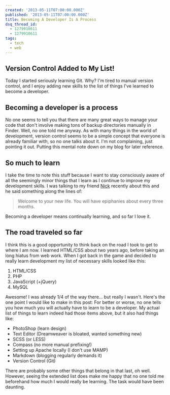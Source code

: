```yaml
---
created: '2013-05-11T07:00:00.000Z'
published: '2013-05-11T07:00:00.000Z'
title: Becoming A Developer Is A Process
dsq_thread_id:
  - 1279910611
  - 1279910611
tags:
  - tech
  - web
---
```


## Version Control Added to My List!

Today I started seriously learning Git. Why? I'm tired to manual version control, and I enjoy adding new skills to the list of things I've learned to become a developer.

## Becoming a developer is a process

No one seems to tell you that there are many great ways to manage your code that don't involve making tons of backup directories manually in Finder. Well, no one told me anyway. As with many things in the world of development, version control seems to be a simple concept that everyone is already familiar with, so no one talks about it. I'm not complaining, just pointing it out. Putting this mental note down on my blog for later reference.

## So much to learn

I take the time to note this stuff because I want to stay consciously aware of all the seemingly minor things that I learn as I continue to improve my development skills. I was talking to my friend [Nick][1] recently about this and he said something along the lines of:

> Welcome to your new life. You will have epiphanies about every three months.

Becoming a developer means continually learning, and so far I love it.

<!--more-->

## The road traveled so far

I think this is a good opportunity to think back on the road I took to get to where I am now. I learned HTML/CSS about two years ago, before taking an long hiatus from web work. When I got back in the game and decided to really learn development my list of necessary skills looked like this:

1. HTML/CSS
2. PHP
3. JavaScript (+jQuery)
4. MySQL

Awesome! I was already 1/4 of the way there&#8230; but really I wasn't. Here's the one point I would like to make in this post: For better or worse, no one tells you how much you will actually have to learn to be a developer. My actual list of things to learn indeed had those items above, but it also had things like:

* PhotoShop (learn design)
* Text Editor (Dreamweaver is bloated, wanted something new)
* SCSS (or LESS)
* Compass (no more manual prefixing!)
* Setting up Apache locally (I don't use MAMP)
* Markdown (blogging regularly demands it)
* Version Control (Git)

There are probably some other things that belong in that last, oh well. However, seeing the extended list does make me happy that no one told me beforehand how much I would really be learning. The task would have been daunting.

[1]: http://nickbudden.com/